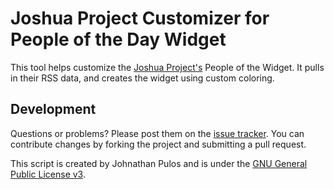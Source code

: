Joshua Project Customizer for People of the Day Widget
======================================================

This tool helps customize the [Joshua Project's](http://www.joshuaproject.net/) People of the Widget.  It pulls in their RSS data, and creates the widget using custom coloring.

Development
-----------

Questions or problems? Please post them on the [issue tracker](). You can contribute changes by forking the project and submitting a pull request.

This script is created by Johnathan Pulos and is under the [GNU General Public License v3](http://www.gnu.org/licenses/gpl-3.0-standalone.html).